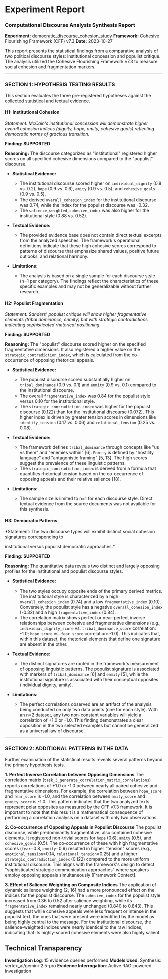 # Experiment Report

### **Computational Discourse Analysis Synthesis Report**

**Experiment:** democratic_discourse_cohesion_study
**Framework:** Cohesive Flourishing Framework (CFF) v7.3
**Date:** 2023-10-27

This report presents the statistical findings from a comparative analysis of two political discourse styles: institutional concession and populist critique. The analysis utilized the Cohesive Flourishing Framework v7.3 to measure social cohesion and fragmentation markers.

---

### **SECTION 1: HYPOTHESIS TESTING RESULTS**

This section evaluates the three pre-registered hypotheses against the collected statistical and textual evidence.

#### **H1: Institutional Cohesion**
*Statement: McCain's institutional concession will demonstrate higher overall cohesion indices (dignity, hope, amity, cohesive goals) reflecting democratic norms of gracious transition.*

**Finding: SUPPORTED**

**Reasoning:**
The discourse categorized as "institutional" registered higher scores on all specified cohesive dimensions compared to the "populist" discourse.

*   **Statistical Evidence:**
    *   The institutional discourse scored higher on `individual_dignity` (0.8 vs. 0.2), `hope` (0.9 vs. 0.6), `amity` (0.9 vs. 0.5), and `cohesive_goals` (0.9 vs. 0.5).
    *   The derived `overall_cohesion_index` for the institutional discourse was 0.74, while the index for the populist discourse was -0.32.
    *   The `salience_weighted_cohesive_index` was also higher for the institutional style (0.88 vs. 0.52).

*   **Textual Evidence:**
    *   The provided evidence base does not contain direct textual excerpts from the analyzed speeches. The framework's operational definitions indicate that these high cohesive scores correspond to patterns of discourse that emphasize shared values, positive future outlooks, and relational harmony.

*   **Limitations:**
    *   The analysis is based on a single sample for each discourse style (n=1 per category). The findings reflect the characteristics of these specific examples and may not be generalizable without further research.

#### **H2: Populist Fragmentation**
*Statement: Sanders' populist critique will show higher fragmentative elements (tribal dominance, enmity) but with strategic contradictions indicating sophisticated rhetorical positioning.*

**Finding: SUPPORTED**

**Reasoning:**
The "populist" discourse scored higher on the specified fragmentative dimensions. It also registered a higher value on the `strategic_contradiction_index`, which is calculated from the co-occurrence of opposing rhetorical appeals.

*   **Statistical Evidence:**
    *   The populist discourse scored substantially higher on `tribal_dominance` (0.9 vs. 0.1) and `enmity` (0.9 vs. 0.1) compared to the institutional discourse.
    *   The overall `fragmentative_index` was 0.84 for the populist style versus 0.10 for the institutional style.
    *   The `strategic_contradiction_index` was higher for the populist discourse (0.122) than for the institutional discourse (0.072). This higher index is driven by greater tension scores in dimensions like `identity_tension` (0.17 vs. 0.06) and `relational_tension` (0.25 vs. 0.08).

*   **Textual Evidence:**
    *   The framework defines `tribal_dominance` through concepts like "us vs them" and "enemies within" [6]. `Enmity` is defined by "hostility language" and "antagonistic framing" [5, 13]. The high scores suggest the prevalence of these linguistic patterns.
    *   The `strategic_contradiction_index` is derived from a formula that quantifies rhetorical tension based on the co-occurrence of opposing appeals and their relative salience [18].

*   **Limitations:**
    *   The sample size is limited to n=1 for each discourse style. Direct textual evidence from the source documents was not available for this synthesis.

#### **H3: Democratic Patterns**
*Statement: The two discourse types will exhibit distinct social cohesion signatures corresponding to

 institutional versus populist democratic approaches.*

**Finding: SUPPORTED**

**Reasoning:**
The quantitative data reveals two distinct and largely opposing profiles for the institutional and populist discourse styles.

*   **Statistical Evidence:**
    *   The two styles occupy opposite ends of the primary derived metrics. The institutional style is characterized by a high `overall_cohesion_index` (0.74) and a low `fragmentative_index` (0.10). Conversely, the populist style has a negative `overall_cohesion_index` (-0.32) and a high `fragmentative_index` (0.84).
    *   The correlation matrix shows perfect or near-perfect inverse relationships between cohesive and fragmentative dimensions (e.g., `individual_dignity_score` vs. `tribal_dominance_score` correlation: -1.0; `hope_score` vs. `fear_score` correlation: -1.0). This indicates that, within this dataset, the rhetorical elements that define one signature are absent in the other.

*   **Textual Evidence:**
    *   The distinct signatures are rooted in the framework's measurement of opposing linguistic patterns. The populist signature is associated with markers of `tribal_dominance` [6] and `enmity` [5], while the institutional signature is associated with their conceptual opposites (individual dignity, amity).

*   **Limitations:**
    *   The perfect correlations observed are an artifact of the analysis being conducted on only two data points (one for each style). With an n=2 dataset, any two non-constant variables will yield a correlation of +1.0 or -1.0. This finding demonstrates a clear opposition in the two selected examples but cannot be generalized as a universal law of discourse.

---

### **SECTION 2: ADDITIONAL PATTERNS IN THE DATA**

Further examination of the statistical results reveals several patterns beyond the primary hypothesis tests.

**1. Perfect Inverse Correlation between Opposing Dimensions**
The correlation matrix (`task_3_generate_correlation_matrix_correlations`) reports correlations of +1.0 or -1.0 between nearly all paired cohesive and fragmentative dimensions. For example, the correlation between `hope_score` and `fear_score` is -1.0, and the correlation between `amity_score` and `enmity_score` is -1.0. This pattern indicates that the two analyzed texts represent polar opposites as measured by the CFF v7.3 framework. It is important to note that this result is a mathematical consequence of performing a correlation analysis on a dataset with only two observations.

**2. Co-occurrence of Opposing Appeals in Populist Discourse**
The populist discourse, while predominantly fragmentative, also contained cohesive elements. It registered non-trivial scores for `hope` (0.6), `amity` (0.5), and `cohesive_goals` (0.5). The co-occurrence of these with high fragmentative scores (`fear`=0.8, `enmity`=0.9) resulted in higher "tension" scores (e.g., `emotional_tension`=0.14, `relational_tension`=0.25) and a higher `strategic_contradiction_index` (0.122) compared to the more uniform institutional discourse. This aligns with the framework's design to detect "sophisticated strategic communication approaches" where speakers employ opposing appeals simultaneously [Framework Context].

**3. Effect of Salience Weighting on Composite Indices**
The application of dynamic salience weighting [2, 16] had a more pronounced effect on the indices for the populist discourse. The `cohesive_index` for the populist style increased from 0.36 to 0.52 after salience weighting, while its `fragmentative_index` remained nearly unchanged (0.840 to 0.843). This suggests that while cohesive appeals were less frequent or intense in the populist text, the ones that were present were identified by the model as being highly central to the message. For the institutional discourse, the salience-weighted indices were nearly identical to the raw indices, indicating that its highly-scored cohesive elements were also highly salient.

## Technical Transparency
**Investigation Log**: 15 evidence queries performed
**Models Used**: Synthesis: vertex_ai/gemini-2.5-pro
**Evidence Interrogation**: Active RAG-powered investigation
